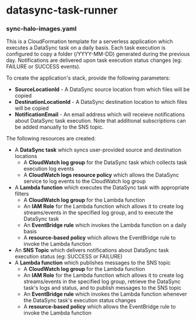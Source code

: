 # datasync-task-runner

### sync-halo-images.yaml

This is a CloudFormation template for a serverless application which executes a DataSync task on a daily basis. Each task execution is configured to copy a folder (/YYYY-MM-DD) generated during the previous day. Notifications are delivered upon task execution status changes (eg: FAILURE or SUCCESS events).

To create the application's stack, provide the following parameters:
- **SourceLocationId** - A DataSync source location from which files will be copied
- **DestinationLocationId** - A DataSync destination  location to which files will be copied
- **NotificationEmail** - An email address which will receieve notifications about DataSync task execution. Note that additional subscriptions can be added manually to the SNS topic.

The following resources are created:
- A **DataSync task** which syncs user-provided source and destination locations
  - A **CloudWatch log group** for the DataSync task which collects task execution log events
  - A **CloudWatch logs resource policy** which allows the DataSync service to log events to the CloudWatch log group
- A **Lambda function** which executes the DataSync task with appropriate filters
  - A **CloudWatch log group** for the Lambda function
  - An **IAM Role** for the Lambda function which allows it to create log streams/events in the specified log group, and to execute the DataSync task
  - An **EventBridge rule** which invokes the Lambda function on a daily basis
  - A **resource-based policy** which allows the EventBridge rule to invoke the Lambda function
- An **SNS Topic** which delivers notifications about DataSync task execution status (eg: SUCCESS or FAILURE)
- A **Lambda function** which publishes messages to the SNS topic
  - A **CloudWatch log group** for the Lambda function
  - An **IAM Role** for the Lambda function which allows it to create log streams/events in the specified log group, retrieve the DataSync task's logs and status, and to publish messages to the SNS topic
  - An **EventBridge rule** which invokes the Lambda function whenever the DataSync task's execution status changes
  - A **resource-based policy** which allows the EventBridge rule to invoke the Lambda function
